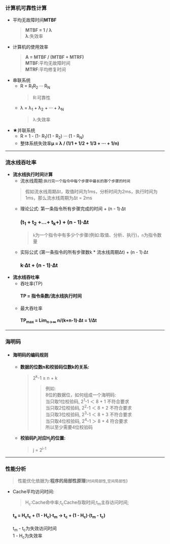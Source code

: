 ### 计算机可靠性计算
  + 平均无故障时间**MTBF**
    > **MTBF = 1 / λ**</br>
      **λ**:失效率    
  + 计算机的使用效率
    > **A = MTBF / (MTBF + MTRF)**</br>
      **MTBF**:平均无故障时间</br>
      **MTRF**:平均修复时间</br>
  + 串联系统
    + R = R<sub>1</sub>R<sub>2</sub> ··· R<sub>N</sub>
      > R:可靠性
    + λ = λ<sub>1</sub> + λ<sub>2</sub> + ··· + λ<sub>N</sub>
      > λ:失效率
  + ★并联系统
    + R = 1 - (1- R<sub>1</sub>)(1 - R<sub>2</sub>) ··· (1 - R<sub>N</sub>)
    + 整体系统失效率**μ = λ / (1/1 + 1/2 + 1/3 + ··· + 1/n)**
---
### 流水线吞吐率
  + **流水线执行时间计算**
    + 流水线周期:`执行完一个指令中每个步骤中最长的那个步骤的时间`
    > 假如流水线周期∆t，取值时间为1ms，分析时间为2ms，执行时间为1ms，那么流水线周期为∆t = 2ms
    + 理论公式:
      第一条指令所有步骤完成的时间 + (n - 1)·∆t</br>
      ### (t<sub>1</sub> + t<sub>2</sub> +...+ t<sub>k</sub>+) + (n - 1)·∆t
      > `k`为一个指令中有多少个步骤(例如:取值、分析、执行)，`n`为指令数量
    + 实际公式
      (第一条指令的所有步骤数k * 流水线周期∆t) + (n - 1)·∆t</br>
      ### k·∆t + (n - 1)·∆t
  + **流水线吞吐率**
    + 吞吐率(TP)
      #### TP = 指令条数/流水线执行时间
    + 最大吞吐率
      #### TP<sub>max</sub> = Lim<sub>n→∞</sub> n/(k+n-1)·∆t = 1/∆t
---
### 海明码
  + #### 海明码的编码规则
    + **数据的位数n和校验码位数k的关系:**</br>
      > 2<sup>k</sup>-1 ≥ n + k
      >> 例如:</br>
          8位的数据位，如何组成一个海明码:</br>
          当只取1位校验码, 2<sup>1</sup>-1 ＜ 8 + 1 不符合要求</br>
          当只取2位校验码, 2<sup>2</sup>-1 ＜ 8 + 2 不符合要求</br>
          当只取3位校验码, 2<sup>3</sup>-1 ＜ 8 + 3 不符合要求</br>
          当只取4位校验码, 2<sup>4</sup>-1 ＞ 8 + 4 符合要求</br>
          所以至少需要4位校验码
    + **校验码P<sub>i</sub>对应H<sub>j</sub>的位置:**</br>
      > j = 2<sup>i-1</sup>
---
### 性能分析
  > 性能优化依据为:**程序的局部性原理**(`时间局部性`,`空间局部性`)
  + Cache平均访问时间:
    > H<sub>c</sub>:Cache命中率;t<sub>c</sub>Cache存取时间;t<sub>m</sub>主存访问时间;
    #### t<sub>a</sub> = H<sub>c</sub>t<sub>c</sub> + (1 - H<sub>c</sub>)·t<sub>m</sub> → t<sub>c</sub> + (1 - H<sub>c</sub>)·(t<sub>m</sub> - t<sub>c</sub>)</br>
    t<sub>m</sub> - t<sub>c</sub>为失效访问时间</br>
    1 - H<sub>c</sub>为失效率
